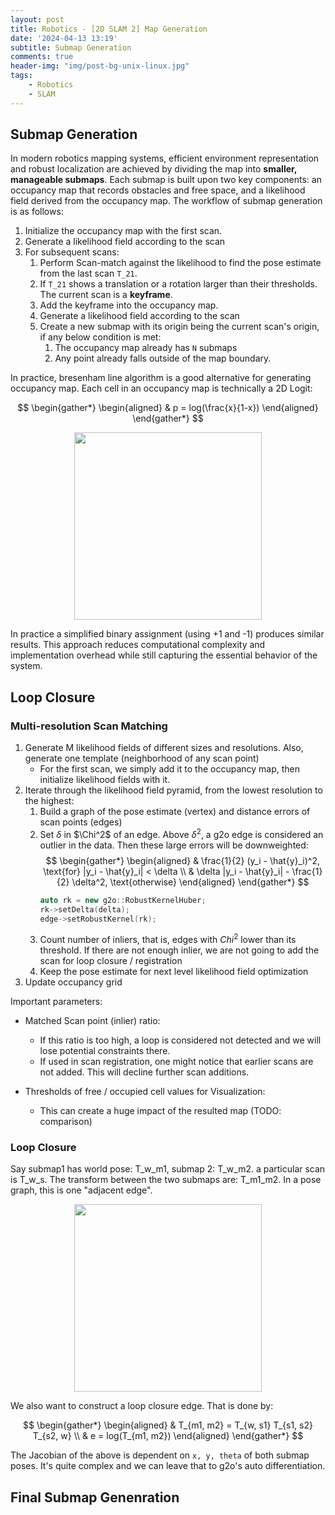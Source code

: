 ```yaml
---
layout: post
title: Robotics - [2D SLAM 2] Map Generation
date: '2024-04-13 13:19'
subtitle: Submap Generation
comments: true
header-img: "img/post-bg-unix-linux.jpg"
tags:
    - Robotics
    - SLAM
---
```


## Submap Generation

In modern robotics mapping systems, efficient environment representation and robust localization are achieved by dividing the map into **smaller, manageable submaps**. Each submap is built upon two key components: an occupancy map that records obstacles and free space, and a likelihood field derived from the occupancy map. The workflow of submap generation is as follows:

1. Initialize the occupancy map with the first scan. 
2. Generate a likelihood field according to the scan
3. For subsequent scans:
    1. Perform Scan-match against the likelihood to find the pose estimate from the last scan `T_21`. 
    2. If `T_21` shows a translation or a rotation larger than their thresholds. The current scan is a **keyframe**. 
    3. Add the keyframe into the occupancy map. 
    4. Generate a likelihood field according to the scan
    5. Create a new submap with its origin being the current scan's origin, if any below condition is met:
        1. The occupancy map already has `N` submaps
        2. Any point already falls outside of the map boundary. 

In practice, bresenham line algorithm is a good alternative for generating occupancy map. Each cell in an occupancy map is technically a 2D Logit:

$$
\begin{gather*}
\begin{aligned}
& p = log(\frac{x}{1-x})
\end{aligned}
\end{gather*}
$$


<div style="text-align: center;">
    <p align="center">
       <figure>
            <img src="https://github.com/user-attachments/assets/7f788c2c-6708-4af2-81c5-fe31a86d6bc9" height="300" alt=""/>
       </figure>
    </p>
</div>

In practice a simplified binary assignment (using +1 and -1) produces similar results. This approach reduces computational complexity and implementation overhead while still capturing the essential behavior of the system.

## Loop Closure

### Multi-resolution Scan Matching

1. Generate M likelihood fields of different sizes and resolutions. Also, generate one template (neighborhood of any scan point)
    - For the first scan, we simply add it to the occupancy map, then initialize likelihood fields with it.
2. Iterate through the likelihood field pyramid, from the lowest resolution to the highest:
    1. Build a graph of the pose estimate (vertex) and distance errors of scan points (edges)
    2. Set $\delta$ in $\Chi^2$ of an edge. Above $\delta^2$, a g2o edge is considered an outlier in the data. Then these large errors will be downweighted:
        $$
        \begin{gather*}
        \begin{aligned}
        & \frac{1}{2} (y_i - \hat{y}_i)^2, \text{for} |y_i - \hat{y}_i| < \delta
        \\ &
        \delta |y_i - \hat{y}_i| - \frac{1}{2} \delta^2, \text{otherwise}
        \end{aligned}
        \end{gather*}
        $$
        ```cpp
        auto rk = new g2o::RobustKernelHuber;
        rk->setDelta(delta);
        edge->setRobustKernel(rk);
        ```
    3. Count number of inliers, that is, edges with $Chi^2$ lower than its threshold. If there are not enough inlier, we are not going to add the scan for loop closure / registration
    4. Keep the pose estimate for next level likelihood field optimization
3. Update occupancy grid

Important parameters:

- Matched Scan point (inlier) ratio:
    - If this ratio is too high, a loop is considered not detected and we will lose potential constraints there. 
    - If used in scan registration, one might notice that earlier scans are not added. This will decline further scan additions.

- Thresholds of free / occupied cell values for Visualization:
    - This can create a huge impact of the resulted map (TODO: comparison)

### Loop Closure

Say submap1 has world pose: T_w_m1, submap 2: T_w_m2. a particular scan is T_w_s. The transform between the two submaps are: T_m1_m2. In a pose graph, this is one "adjacent edge". 

<div style="text-align: center;">
    <p align="center">
       <figure>
            <img src="https://github.com/user-attachments/assets/d4473c0d-02b0-43c2-a7b5-0252831bb874" height="300" alt=""/>
       </figure>
    </p>
</div>

We also want to construct a loop closure edge. That is done by:


$$
\begin{gather*}
\begin{aligned}
& T_{m1, m2} = T_{w, s1} T_{s1, s2} T_{s2, w}
\\ &
e = log(T_{m1, m2})
\end{aligned}
\end{gather*}
$$

The Jacobian of the above is dependent on `x, y, theta` of both submap poses. It's quite complex and we can leave that to g2o's auto differentiation.

## Final Submap  Genenration
